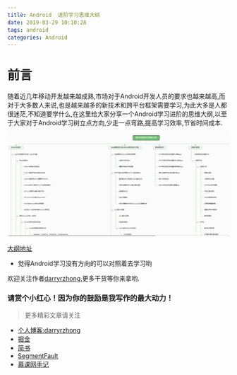 ```yaml
---
title: Android  进阶学习思维大纲
date: 2019-03-29 10:10:28
tags: android
categories: Android
---
```


# 前言
随着近几年移动开发越来越成熟,市场对于Android开发人员的要求也越来越高,而对于大多数人来说,也是越来越多的新技术和跨平台框架需要学习,为此大多是人都很迷茫,不知道要学什么,在这里给大家分享一个Android学习进阶的思维大纲,以至于大家对于Android学习树立点方向,少走一点弯路,提高学习效率,节省时间成本.

![image.png](Android-进阶学习思维大纲/1240-20200309132240281.png)


[大纲地址](http://naotu.baidu.com/file/12435141647f83f55799f1e3a9b336a5?token=309b64e441344599)

* 觉得Android学习没有方向的可以对照着去学习哟

欢迎关注作者[darryrzhong](http://www.darryrzhong.site),更多干货等你来拿哟.


<!--more-->


### 请赏个小红心！因为你的鼓励是我写作的最大动力！
>更多精彩文章请关注
- [个人博客:darryrzhong](http://www.darryrzhong.xyz)
- [掘金](https://juejin.im/user/5a6c3b19f265da3e49804988)
- [简书](https://www.jianshu.com/users/b7fdf53ec0b9/timeline)
- [SegmentFault](https://segmentfault.com/u/darryrzhong_5ac59892a5882/articles)
- [慕课网手记](https://www.imooc.com/u/6733207)





